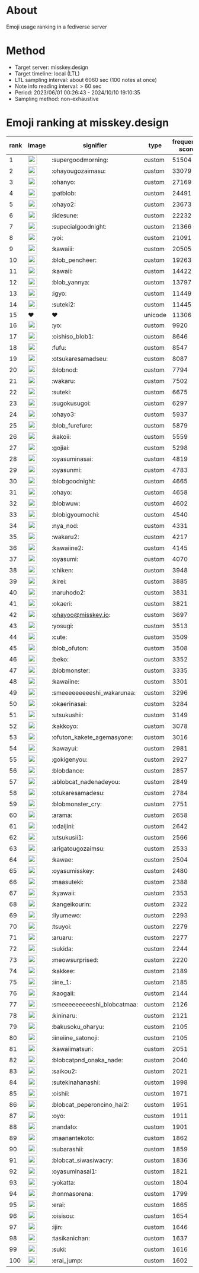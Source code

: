 # About
Emoji usage ranking in a fediverse server

# Method
- Target server: misskey.design
- Target timeline: local (LTL)
- LTL sampling interval: about 6060 sec (100 notes at once)
- Note info reading interval: > 60 sec
- Period: 2023/06/01 00:26:43 - 2024/10/10 19:10:35 
- Sampling method: non-exhaustive

# Emoji ranking at misskey.design

|rank|image|signifier|type|frequency score|
|----|----|----|----|----|
|1|<img height="24" src="https://misskey.design/emoji/supergoodmorning.webp">|:supergoodmorning:|custom|51504|
|2|<img height="24" src="https://misskey.design/emoji/ohayougozaimasu.webp">|:ohayougozaimasu:|custom|33079|
|3|<img height="24" src="https://misskey.design/emoji/ohanyo.webp">|:ohanyo:|custom|27169|
|4|<img height="24" src="https://misskey.design/emoji/patblob.webp">|:patblob:|custom|24491|
|5|<img height="24" src="https://misskey.design/emoji/ohayo2.webp">|:ohayo2:|custom|23673|
|6|<img height="24" src="https://misskey.design/emoji/iidesune.webp">|:iidesune:|custom|22232|
|7|<img height="24" src="https://misskey.design/emoji/supecialgoodnight.webp">|:supecialgoodnight:|custom|21366|
|8|<img height="24" src="https://misskey.design/emoji/yoi.webp">|:yoi:|custom|21091|
|9|<img height="24" src="https://misskey.design/emoji/kawaiii.webp">|:kawaiii:|custom|20505|
|10|<img height="24" src="https://misskey.design/emoji/blob_pencheer.webp">|:blob_pencheer:|custom|19263|
|11|<img height="24" src="https://misskey.design/emoji/kawaii.webp">|:kawaii:|custom|14422|
|12|<img height="24" src="https://misskey.design/emoji/blob_yannya.webp">|:blob_yannya:|custom|13797|
|13|<img height="24" src="https://misskey.design/emoji/igyo.webp">|:igyo:|custom|11449|
|14|<img height="24" src="https://misskey.design/emoji/suteki2.webp">|:suteki2:|custom|11445|
|15|❤|❤|unicode|11306|
|16|<img height="24" src="https://misskey.design/emoji/yo.webp">|:yo:|custom|9920|
|17|<img height="24" src="https://misskey.design/emoji/oishiso_blob1.webp">|:oishiso_blob1:|custom|8646|
|18|<img height="24" src="https://misskey.design/emoji/fufu.webp">|:fufu:|custom|8547|
|19|<img height="24" src="https://misskey.design/emoji/otsukaresamadseu.webp">|:otsukaresamadseu:|custom|8087|
|20|<img height="24" src="https://misskey.design/emoji/blobnod.webp">|:blobnod:|custom|7794|
|21|<img height="24" src="https://misskey.design/emoji/wakaru.webp">|:wakaru:|custom|7502|
|22|<img height="24" src="https://misskey.design/emoji/suteki.webp">|:suteki:|custom|6675|
|23|<img height="24" src="https://misskey.design/emoji/sugokusugoi.webp">|:sugokusugoi:|custom|6297|
|24|<img height="24" src="https://misskey.design/emoji/ohayo3.webp">|:ohayo3:|custom|5937|
|25|<img height="24" src="https://misskey.design/emoji/blob_furefure.webp">|:blob_furefure:|custom|5879|
|26|<img height="24" src="https://misskey.design/emoji/kakoii.webp">|:kakoii:|custom|5559|
|27|<img height="24" src="https://misskey.design/emoji/gojiai.webp">|:gojiai:|custom|5298|
|28|<img height="24" src="https://misskey.design/emoji/oyasuminasai.webp">|:oyasuminasai:|custom|4819|
|29|<img height="24" src="https://misskey.design/emoji/oyasunmi.webp">|:oyasunmi:|custom|4783|
|30|<img height="24" src="https://misskey.design/emoji/blobgoodnight.webp">|:blobgoodnight:|custom|4665|
|31|<img height="24" src="https://misskey.design/emoji/ohayo.webp">|:ohayo:|custom|4658|
|32|<img height="24" src="https://misskey.design/emoji/blobwuw.webp">|:blobwuw:|custom|4602|
|33|<img height="24" src="https://misskey.design/emoji/blobigyoumochi.webp">|:blobigyoumochi:|custom|4540|
|34|<img height="24" src="https://misskey.design/emoji/nya_nod.webp">|:nya_nod:|custom|4331|
|35|<img height="24" src="https://misskey.design/emoji/wakaru2.webp">|:wakaru2:|custom|4217|
|36|<img height="24" src="https://misskey.design/emoji/kawaiine2.webp">|:kawaiine2:|custom|4145|
|37|<img height="24" src="https://misskey.design/emoji/oyasumi.webp">|:oyasumi:|custom|4070|
|38|<img height="24" src="https://misskey.design/emoji/chiken.webp">|:chiken:|custom|3948|
|39|<img height="24" src="https://misskey.design/emoji/kirei.webp">|:kirei:|custom|3885|
|40|<img height="24" src="https://misskey.design/emoji/naruhodo2.webp">|:naruhodo2:|custom|3831|
|41|<img height="24" src="https://misskey.design/emoji/okaeri.webp">|:okaeri:|custom|3821|
|42|<img height="24" src="https://misskey.design/emoji/ohayoo.webp">|:ohayoo@misskey.io:|custom|3697|
|43|<img height="24" src="https://misskey.design/emoji/yosugi.webp">|:yosugi:|custom|3513|
|44|<img height="24" src="https://misskey.design/emoji/cute.webp">|:cute:|custom|3509|
|45|<img height="24" src="https://misskey.design/emoji/blob_ofuton.webp">|:blob_ofuton:|custom|3508|
|46|<img height="24" src="https://misskey.design/emoji/beko.webp">|:beko:|custom|3352|
|47|<img height="24" src="https://misskey.design/emoji/blobmonster.webp">|:blobmonster:|custom|3335|
|48|<img height="24" src="https://misskey.design/emoji/kawaiine.webp">|:kawaiine:|custom|3301|
|49|<img height="24" src="https://misskey.design/emoji/smeeeeeeeeeshi_wakarunaa.webp">|:smeeeeeeeeeshi_wakarunaa:|custom|3296|
|50|<img height="24" src="https://misskey.design/emoji/okaerinasai.webp">|:okaerinasai:|custom|3284|
|51|<img height="24" src="https://misskey.design/emoji/utsukushii.webp">|:utsukushii:|custom|3149|
|52|<img height="24" src="https://misskey.design/emoji/kakkoyo.webp">|:kakkoyo:|custom|3078|
|53|<img height="24" src="https://misskey.design/emoji/ofuton_kakete_agemasyone.webp">|:ofuton_kakete_agemasyone:|custom|3016|
|54|<img height="24" src="https://misskey.design/emoji/kawayui.webp">|:kawayui:|custom|2981|
|55|<img height="24" src="https://misskey.design/emoji/gokigenyou.webp">|:gokigenyou:|custom|2927|
|56|<img height="24" src="https://misskey.design/emoji/blobdance.webp">|:blobdance:|custom|2857|
|57|<img height="24" src="https://misskey.design/emoji/ablobcat_nadenadeyou.webp">|:ablobcat_nadenadeyou:|custom|2849|
|58|<img height="24" src="https://misskey.design/emoji/otukaresamadesu.webp">|:otukaresamadesu:|custom|2784|
|59|<img height="24" src="https://misskey.design/emoji/blobmonster_cry.webp">|:blobmonster_cry:|custom|2751|
|60|<img height="24" src="https://misskey.design/emoji/arama.webp">|:arama:|custom|2658|
|61|<img height="24" src="https://misskey.design/emoji/odaijini.webp">|:odaijini:|custom|2642|
|62|<img height="24" src="https://misskey.design/emoji/utsukusii1.webp">|:utsukusii1:|custom|2566|
|63|<img height="24" src="https://misskey.design/emoji/arigatougozaimsu.webp">|:arigatougozaimsu:|custom|2533|
|64|<img height="24" src="https://misskey.design/emoji/kawae.webp">|:kawae:|custom|2504|
|65|<img height="24" src="https://misskey.design/emoji/oyasumisskey.webp">|:oyasumisskey:|custom|2480|
|66|<img height="24" src="https://misskey.design/emoji/maasuteki.webp">|:maasuteki:|custom|2388|
|67|<img height="24" src="https://misskey.design/emoji/kyawaii.webp">|:kyawaii:|custom|2353|
|68|<img height="24" src="https://misskey.design/emoji/kangeikourin.webp">|:kangeikourin:|custom|2322|
|69|<img height="24" src="https://misskey.design/emoji/iiyumewo.webp">|:iiyumewo:|custom|2293|
|70|<img height="24" src="https://misskey.design/emoji/tsuyoi.webp">|:tsuyoi:|custom|2279|
|71|<img height="24" src="https://misskey.design/emoji/aruaru.webp">|:aruaru:|custom|2277|
|72|<img height="24" src="https://misskey.design/emoji/sukida.webp">|:sukida:|custom|2244|
|73|<img height="24" src="https://misskey.design/emoji/meowsurprised.webp">|:meowsurprised:|custom|2220|
|74|<img height="24" src="https://misskey.design/emoji/kakkee.webp">|:kakkee:|custom|2189|
|75|<img height="24" src="https://misskey.design/emoji/iine_1.webp">|:iine_1:|custom|2185|
|76|<img height="24" src="https://misskey.design/emoji/kaogaii.webp">|:kaogaii:|custom|2144|
|77|<img height="24" src="https://misskey.design/emoji/smeeeeeeeeeshi_blobcatmaa.webp">|:smeeeeeeeeeshi_blobcatmaa:|custom|2126|
|78|<img height="24" src="https://misskey.design/emoji/kininaru.webp">|:kininaru:|custom|2121|
|79|<img height="24" src="https://misskey.design/emoji/bakusoku_oharyu.webp">|:bakusoku_oharyu:|custom|2105|
|80|<img height="24" src="https://misskey.design/emoji/iineiine_satonoji.webp">|:iineiine_satonoji:|custom|2105|
|81|<img height="24" src="https://misskey.design/emoji/kawaiimatsuri.webp">|:kawaiimatsuri:|custom|2051|
|82|<img height="24" src="https://misskey.design/emoji/blobcatpnd_onaka_nade.webp">|:blobcatpnd_onaka_nade:|custom|2040|
|83|<img height="24" src="https://misskey.design/emoji/saikou2.webp">|:saikou2:|custom|2021|
|84|<img height="24" src="https://misskey.design/emoji/sutekinahanashi.webp">|:sutekinahanashi:|custom|1998|
|85|<img height="24" src="https://misskey.design/emoji/oishii.webp">|:oishii:|custom|1971|
|86|<img height="24" src="https://misskey.design/emoji/blobcat_peperoncino_hai2.webp">|:blobcat_peperoncino_hai2:|custom|1951|
|87|<img height="24" src="https://misskey.design/emoji/oyo.webp">|:oyo:|custom|1911|
|88|<img height="24" src="https://misskey.design/emoji/nandato.webp">|:nandato:|custom|1901|
|89|<img height="24" src="https://misskey.design/emoji/maanantekoto.webp">|:maanantekoto:|custom|1862|
|90|<img height="24" src="https://misskey.design/emoji/subarashii.webp">|:subarashii:|custom|1859|
|91|<img height="24" src="https://misskey.design/emoji/blobcat_siwasiwacry.webp">|:blobcat_siwasiwacry:|custom|1836|
|92|<img height="24" src="https://misskey.design/emoji/oyasuminasai1.webp">|:oyasuminasai1:|custom|1821|
|93|<img height="24" src="https://misskey.design/emoji/yokatta.webp">|:yokatta:|custom|1804|
|94|<img height="24" src="https://misskey.design/emoji/honmasorena.webp">|:honmasorena:|custom|1799|
|95|<img height="24" src="https://misskey.design/emoji/erai.webp">|:erai:|custom|1665|
|96|<img height="24" src="https://misskey.design/emoji/oisisou.webp">|:oisisou:|custom|1654|
|97|<img height="24" src="https://misskey.design/emoji/ijin.webp">|:ijin:|custom|1646|
|98|<img height="24" src="https://misskey.design/emoji/tasikanichan.webp">|:tasikanichan:|custom|1637|
|99|<img height="24" src="https://misskey.design/emoji/suki.webp">|:suki:|custom|1616|
|100|<img height="24" src="https://misskey.design/emoji/erai_jump.webp">|:erai_jump:|custom|1602|
